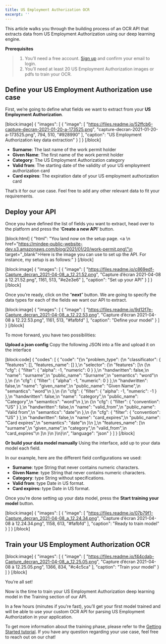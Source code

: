 ```yaml
---
title: US Employment Authorization OCR
excerpt: ''
---
```

This article walks you through the building process of an OCR API that extracts data from US Employment Authorization using our deep learning engine. 

 

 

**Prerequisites**
> 1. You’ll need a free account. [Sign up](https://platform.mindee.com/signup) and confirm your email to login.
> 2. You’ll need at least 20 US Employment Authorization images or pdfs to train your OCR.
 

 

## Define your US Employment Authorization use case
 

First, we’re going to define what fields we want to extract from your **US Employment Authorization**. 

 
[block:image]
{
  "images": [
    {
      "image": [
        "https://files.readme.io/52ffcb6-capture-decran-2021-01-20-a-173525.png",
        "capture-decran-2021-01-20-a-173525.png",
        794,
        510,
        "#928990"
      ],
      "caption": "US Employment Authorization key data extraction"
    }
  ]
}
[/block]

 

  * **Surname**: The last name of the work permit holder 
  * **Given Name**: The first name of the work permit holder 
  * **Category**: The US Employment Authorization category  
  * **Valid from**: The starting date of the validity of your US employment authorization card 
  * **Card expires**: The expiration date of your US employment authorization card
 

 

That’s it for our use case. Feel free to add any other relevant data to fit your requirements.

 

 

## Deploy your API
 

Once you have defined the list of fields you want to extract, head over to the platform and press the ‘**Create a new API**’ button.

 

[block:html]
{
  "html": "You land now on the setup page. <a \n   href=\"https://mindee-public-website-dev.s3.amazonaws.com/blog/2021/01/20/work-permit.png\"\n   target=\"_blank\">Here is the image</a> you can use to set up the API. For instance, my setup is as follows:"
}
[/block]

[block:image]
{
  "images": [
    {
      "image": [
        "https://files.readme.io/c869edf-Capture_decran_2021-04-08_a_12.21.52.png",
        "Capture d’écran 2021-04-08 à 12.21.52.png",
        1161,
        513,
        "#e2e3e6"
      ],
      "caption": "Set up your API"
    }
  ]
}
[/block]
 

Once you’re ready, click on the “**next**” button. We are going to specify the data types for each of the fields we want our API to extract.




 
[block:image]
{
  "images": [
    {
      "image": [
        "https://files.readme.io/9d12f7e-Capture_decran_2021-04-08_a_12.22.53.png",
        "Capture d’écran 2021-04-08 à 12.22.53.png",
        1161,
        513,
        "#fafbfd"
      ],
      "caption": "Define your model"
    }
  ]
}
[/block]
 

To move forward, you have two possibilities:

**Upload a json config**
Copy the following JSON into a file and upload it on the interface

[block:code]
{
  "codes": [
    {
      "code": "{\n  \"problem_type\": {\n    \"classificator\": { \"features\": [], \"features_name\": [] },\n    \"selector\": {\n      \"features\": [\n        {\n          \"cfg\": { \"filter\": { \"alpha\": -1, \"numeric\": 0 } },\n          \"handwritten\": false,\n          \"name\": \"surname\",\n          \"public_name\": \"Surname\",\n          \"semantics\": \"word\"\n        },\n        {\n          \"cfg\": { \"filter\": { \"alpha\": -1, \"numeric\": 0 } },\n          \"handwritten\": false,\n          \"name\": \"given_name\",\n          \"public_name\": \"Given Name\",\n          \"semantics\": \"word\"\n        },\n        {\n          \"cfg\": { \"filter\": { \"alpha\": -1, \"numeric\": -1 } },\n          \"handwritten\": false,\n          \"name\": \"category\",\n          \"public_name\": \"Category\",\n          \"semantics\": \"word\"\n        },\n        {\n          \"cfg\": { \"filter\": { \"convention\": \"US\" } },\n          \"handwritten\": false,\n          \"name\": \"valid_from\",\n          \"public_name\": \"Valid from\",\n          \"semantics\": \"date\"\n        },\n        {\n          \"cfg\": { \"filter\": { \"convention\": \"US\" } },\n          \"handwritten\": false,\n          \"name\": \"card_expires\",\n          \"public_name\": \"Card expires\",\n          \"semantics\": \"date\"\n        }\n      ],\n      \"features_name\": [\n        \"surname\",\n        \"given_name\",\n        \"category\",\n        \"valid_from\",\n        \"card_expires\"\n      ]\n    }\n  }\n}\n",
      "language": "json"
    }
  ]
}
[/block]
 
**Or build your data model manually**
Using the interface, add up to your data model each field.

In our example, here are the different field configurations we used: 

  * **Surname**: type String that never contains numeric characters.
  * **Given Name**: type String that never contains numeric characters.  
  * **Category**: type String without specifications. 
  * **Valid from**: type Date in US format. 
  * **Card expires:** type Date in US format.

 

Once you’re done setting up your data model, press the **Start training your model** button.

 
[block:image]
{
  "images": [
    {
      "image": [
        "https://files.readme.io/07b79f1-Capture_decran_2021-04-08_a_12.24.34.png",
        "Capture d’écran 2021-04-08 à 12.24.34.png",
        1158,
        613,
        "#fafbfd"
      ],
      "caption": "Ready to train model"
    }
  ]
}
[/block]
## Train your US Employment Authorization OCR
 

 
[block:image]
{
  "images": [
    {
      "image": [
        "https://files.readme.io/f44cdab-Capture_decran_2021-04-08_a_12.25.05.png",
        "Capture d’écran 2021-04-08 à 12.25.05.png",
        1366,
        834,
        "#c4c5ca"
      ],
      "caption": "Train your model"
    }
  ]
}
[/block]

 

You’re all set! 

 

Now is the time to train your US Employment Authorization deep learning model in the Training section of our API. 

 

 

In a few hours (minutes if you're fast), you’ll get your first model trained and will be able to use your custom OCR API for parsing US Employment Authorization in your application.

 


To get more information about the training phase, please refer to the  [Getting Started tutorial](doc:build-your-first-document-parsing-api). If you have any question regarding your use case, feel free to reach out on our chat!